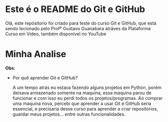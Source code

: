 # Este é o README do Git e GitHub
  Olá, este repósitorio foi criado para teste do curso Git e GitHub, que está sendo lecionado pelo Profª Gustavo Guanabara
 atráves da Plataforma Curso em Video, também disponível no YouTube 


# Minha Analise
 **Obs**:
 *  Por quê aprender Git e GitHub?
  
      A um tempo atrás eu estava fazendo alguns projetos em Python, porém deixava armazenado somente na maquina,
  essa maquina parou de funcionar e com isso eu perdi todos os projetos/programas.
      Ao comprar uma maquina nova, percebi que aprender a usar Git e GitHub seria essencial, e precisaria desse curso para 
  aprender a criar repositórios, guardar meus projetos... entre outras funcionalidades.
